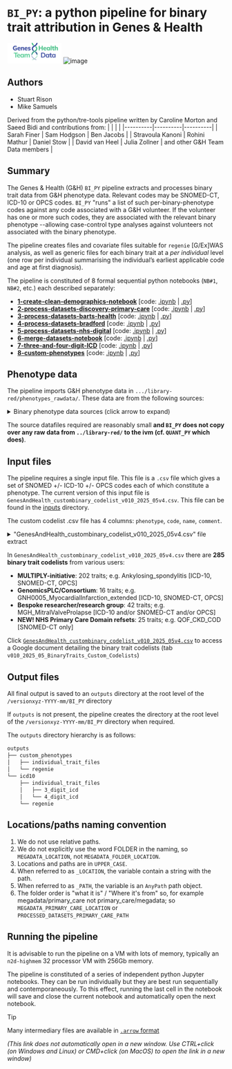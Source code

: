 # `BI_PY`: a python pipeline for binary trait attribution in Genes & Health

<img src="GNH%20TD%20Logo.png" alt="G&H Team Data logo" width=25%>
<img width="191" height="20" alt="image" src="https://github.com/user-attachments/assets/e5814924-f5a7-41d4-b634-e7e519a3fbfe" />

## Authors

* Stuart Rison
* Mike Samuels

Derived from the python/tre-tools pipeline written by Caroline Morton and Saeed Bidi and contributions from:
| <!-- --> | <!-- --> | <!-- --> |
|----------|----------|----------|
| Sarah Finer | Sam Hodgson | Ben Jacobs |
| Stravoula Kanoni | Rohini Mathur | Daniel Stow |
| David van Heel | Julia Zollner | and other G&H Team Data members |

## Summary

The Genes & Health (G&H) `BI_PY` pipeline extracts and processes binary trait data from G&H phenotype data.  Relevant codes may be SNOMED-CT, ICD-10 or OPCS codes.  `BI_PY` "runs" a list of such per-binary-phenotype codes against any code associated with a G&H volunteer.  If the volunteer has one or more such codes, they are associated with the relevant binary phenotype --allowing case-control type analyses against volunteers not associated with the binary phenotype.

The pipeline creates files and covariate files suitable for `regenie` \[G/Ex\]WAS analysis, as well as generic files for each binary trait at a _per individual_ level (one row per individual summarising the individual’s earliest applicable code and age at first diagnosis).

The pipeline is constituted of 8 formal sequential python notebooks (`NB#1`, `NB#2`, etc.) each described separately:

* [**1-create-clean-demographics-notebook**](Notebooks/1-create-clean-demographics-notebook.md) \[code: [.ipynb](Code/notebooks/1-create-clean-demographics-notebook.ipynb) | [.py](Code/python_scripts/1-create-clean-demographics-notebook.py)\] 
* [**2-process-datasets-discovery-primary-care**](Notebooks/2-process-datasets-discovery-primary-care.md) \[code: [.ipynb](Code/notebooks/2-process-datasets-discovery-primary-care.ipynb) | [.py](Code/python_scripts/2-process-datasets-discovery-primary-care)\] 
* [**3-process-datasets-barts-health**](Notebooks/3-process-datasets-barts-health.md) \[code: [.ipynb](Code/notebooks/3-process-datasets-barts-health.ipynb) | [.py](Code/python_scripts/3-process-datasets-barts-health.py)\] 
* [**4-process-datasets-bradford**](Notebooks/4-process-datasets-bradford.md) \[code: [.ipynb](Code/notebooks/4-process-datasets-bradford.ipynb) | [.py](Code/python_scripts/4-process-datasets-bradford.py)\] 
* [**5-process-datasets-nhs-digital**](Notebooks/5-process-datasets-nhs-digital.md) \[code: [.ipynb](Code/notebooks/5-process-datasets-nhs-digital.ipynb) | [.py](Code/python_scripts/5-process-datasets-nhs-digital.py)\] 
* [**6-merge-datasets-notebook**](Notebooks/6-merge-datasets-notebook.md) \[code: [.ipynb](Code/notebooks/6-merge-datasets-notebook.ipynb) | [.py](Code/python_scripts/6-merge-datasets-notebook.py)\] 
* [**7-three-and-four-digit-ICD**](Notebooks/7-three-and-four-digit-ICD.md) \[code: [.ipynb](Code/notebooks/7-three-and-four-digit-ICD.ipynb) | [.py](Code/python_scripts/7-three-and-four-digit-ICD.py)\] 
* [**8-custom-phenotypes**](Notebooks/8-custom-phenotypes.md) \[code: [.ipynb](Code/notebooks/8-custom-phenotypes-individual-trait-files-and-regenie.ipynb) | [.py](Code/python_scripts/8-custom-phenotypes-individual-trait-files-and-regenie.py)\] 

## Phenotype data
The pipeline imports G&H phenotype data in `.../library-red/phenotypes_rawdata/`.  These data are from the following sources:

<details>
   
<summary>Binary phenotype data sources (click arrow to expand)</summary>

1. **DSA__BartHealth_NHS_Trust**: Secondary care data from the Barts Health NHS Trust \[North East London: ~40,000 individuals with data\]
2. **DSA__BradfordTeachingHospitals_NHSFoundation_Trust**: Secondary care data from the Bradford Teaching Hospitals NHS Trust \[Bradford and environs: ~1,700 individuals with data\]
3. **DSA__Discovery_7CCGs**: Primary care data from the North East London ICS \[North East London: ~45,000 individuals with data\]
4. **DSA_NHSDigital**: Data from NHS Digital (NHSD) \[England-wide: ~TBC individuals with data].  Data files vary with each cut of NHSD but include one or more of: i) **civil registration data**, ii) **HES APC data**, iii) **HES OP data**, iv) **cancer registry data**, v) **ECDS data**

</details>

The source datafiles required are reasonably small **and `BI_PY` does not copy over any raw data from `../library-red/` to the ivm (cf. `QUANT_PY` which does)**.

## Input files

The pipeline requires a single input file.  This file is a `.csv` file which gives a set of SNOMED +/- ICD-10 +/- OPCS codes each of which constitute a phenotype.  The current version of this input file is `GenesAndHealth_custombinary_codelist_v010_2025_05v4.csv`.  This file can be found in the [inputs](inputs) directory.

The custom codelist .csv file has 4 columns: `phenotype`, `code`, `name`, `comment`.

<details>
   
<summary>"GenesAndHealth_custombinary_codelist_v010_2025_05v4.csv" file extract</summary>
  
```
phenotype, code, name, comment
GNH0002_CoronaryArteryDisease_narrow,I200,ICD10,Unstable angina,
GNH0002_CoronaryArteryDisease_narrow,I201,ICD10,Angina pectoris with documented spasm,
GNH0002_CoronaryArteryDisease_narrow,I208,ICD10,Other forms of angina pectoris,
[...]
GNH0002_CoronaryArteryDisease_narrow,K401,OPCS4,Saphenous vein graft replacement of one coronary artery,
GNH0002_CoronaryArteryDisease_narrow,K402,OPCS4,Saphenous vein graft replacement of two coronary arteries,
GNH0002_CoronaryArteryDisease_narrow,K403,OPCS4,Saphenous vein graft replacement of three coronary arteries,
[...]
GNH0002_CoronaryArteryDisease_narrow,I753000,SNOMED ConceptID,Old myocardial infarction,
GNH0002_CoronaryArteryDisease_narrow,22298000,SNOMED ConceptID,Heart attack,
GNH0002_CoronaryArteryDisease_narrow,22298000,SNOMED ConceptID,Myocardial infarction,
```

</details>

In `GenesAndHealth_custombinary_codelist_v010_2025_05v4.csv` there are **285 binary trait codelists** from various users:
* **MULTIPLY-initiative**: 202 traits; e.g. Ankylosing_spondylitis \[ICD-10, SNOMED-CT, OPCS\]
* **GenomicsPLC/Consortium**: 16 traits; e.g. GNH0005_MyocardialInfarction_extended \[ICD-10, SNOMED-CT, OPCS\]
* **Bespoke researcher/research group**: 42 traits; e.g. MGH_MitralValveProlapse \[ICD-10 and/or SNOMED-CT and/or OPCS\]
* **NEW! NHS Primary Care Domain refsets**: 25 traits; e.g. QOF_CKD_COD \[SNOMED-CT only\]

Click [`GenesAndHealth_custombinary_codelist_v010_2025_05v4.csv`](https://docs.google.com/spreadsheets/d/1ipwdF2j_owfr_QbkDYk1rk0TW3KtdfQYVQn-Vf-o38s/edit?usp=sharing) to access a Google document detailing the binary trait codelists (tab `v010_2025_05_BinaryTraits_Custom_Codelists`)

## Output files

All final output is saved to an `outputs` directory at the root level of the `/versionxyz-YYYY-mm/BI_PY` directory 

If `outputs` is not present, the pipeline creates the directory at the root level of the `/versionxyz-YYYY-mm/BI_PY` directory when required.

The `outputs` directory hierarchy is as follows:

```
outputs  
├── custom_phenotypes  
│   ├── individual_trait_files  
│   └── regenie  
└── icd10  
    ├── individual_trait_files  
    │   ├── 3_digit_icd  
    │   └── 4_digit_icd  
    └── regenie
```

## Locations/paths naming convention

1. We do not use relative paths.
2. We do not explicitly use the word FOLDER in the naming, so `MEGADATA_LOCATION`, not `MEGADATA_FOLDER_LOCATION`.
3. Locations and paths are in `UPPER_CASE`.
4. When referred to as `_LOCATION`, the variable contain a string with the path.
5. When referred to as `_PATH`, the variable is an `AnyPath` path object.
6. The folder order is "what it is" / "Where it's from" so, for example megadata/primary_care not primary_care/megadata; so `MEGADATA_PRIMARY_CARE_LOCATION` or `PROCESSED_DATASETS_PRIMARY_CARE_PATH`

## Running the pipeline
It is advisable to run the pipeline on a VM with lots of memory, typically an `n2d-highmem` 32 processor VM with 256Gb memory.

The pipeline is constituted of a series of independent python Jupyter notebooks.  They can be run individually but they are best run sequentially and contemporaneously.  To this effect, running the last cell in the notebook will save and close the current notebook and automatically open the next notebook.

> [!TIP]
> Many intermediary files are available in [`.arrow` format](https://arrow.apache.org/overview/)
>
> _(This link does not automatically open in a new window. Use CTRL+click (on Windows and Linux) or CMD+click (on MacOS) to open the link in a new window)_
> 

